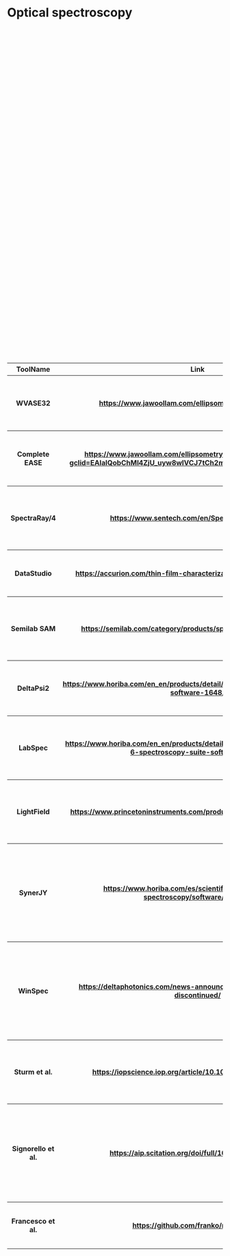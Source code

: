 # Optical spectroscopy<br>
<table style="width:100%"><br>
<tr><br>
<th>ToolName</th><br>
<th>Link</th><br>
<th>License</th><br>
<th>Importance</th><br>
<th>Description</th><br>
<th>Category</th><br>
<th>Python?</th><br>
<th>Matlab?</th><br>
<th>R?</th><br>
<th>C/C++?</th><br>
<th>OtherLanguage?</th><br>
<th>VersionToStartWith</th><br>
<th>SupportedOS</th><br>
<th>MostImportantUserInterfaceStyle</th><br>
<th>Dependencies</th><br>
<th>Visualization</th><br>
</tr><br>
<tr><br>
<th>WVASE32</th><th><a href="https://www.jawoollam.com/ellipsometry-software/wvase " target="_top">https://www.jawoollam.com/ellipsometry-software/wvase </a></th><th>closed</th><th>1</th><th>Analysis and measurement tool for ellipsometers from J.A. Woollam</th><th>Acquisition, Analysis</th><th></th><th></th><th></th><th></th><th>?</th><th></th><th>Win</th><th>GUI</th><th>?</th><th>GUI</th></tr><br>
<tr><br>
<th>Complete EASE</th><th><a href="https://www.jawoollam.com/ellipsometry-software/completeease?gclid=EAIaIQobChMI4ZjU_uyw8wIVCJ7tCh2msgLuEAAYAyAAEgJfNPD_BwE " target="_top">https://www.jawoollam.com/ellipsometry-software/completeease?gclid=EAIaIQobChMI4ZjU_uyw8wIVCJ7tCh2msgLuEAAYAyAAEgJfNPD_BwE </a></th><th>closed</th><th>1</th><th>Analysis and measurement tool for ellipsometers from J.A. Woollam</th><th>Acquisition, Analysis</th><th></th><th></th><th></th><th></th><th>Java (no interface)</th><th></th><th>Win, Linux, MacOS ?</th><th>GUI</th><th>?</th><th>GUI</th></tr><br>
<tr><br>
<th>SpectraRay/4</th><th><a href="https://www.sentech.com/en/SpectraRay-4__2309/ " target="_top">https://www.sentech.com/en/SpectraRay-4__2309/ </a></th><th>closed</th><th>1</th><th>Analysis and measurement tool for ellipsometers from Sentech optics (Ellipometry)   </th><th>Acquisition, Analysis</th><th></th><th></th><th></th><th></th><th>?</th><th></th><th>Win</th><th>GUI</th><th>?</th><th>GUI</th></tr><br>
<tr><br>
<th>DataStudio</th><th><a href="https://accurion.com/thin-film-characterization/products/nanofilm-ep4 " target="_top">https://accurion.com/thin-film-characterization/products/nanofilm-ep4 </a></th><th>closed</th><th>1</th><th>nalysis and measurement tool for ellipsometers from Accurion</th><th>Acquisition, Analysis</th><th></th><th></th><th></th><th></th><th>LabView (but Python interface available)</th><th></th><th>Win</th><th>GUI</th><th>?</th><th>GUI</th></tr><br>
<tr><br>
<th>Semilab SAM</th><th><a href="https://semilab.com/category/products/spectroscopic-reflectometry " target="_top">https://semilab.com/category/products/spectroscopic-reflectometry </a></th><th>closed</th><th>1</th><th>Analysis and measurement tool for ellipsometers from Semilab optics (Ellipometry)</th><th>Acquisition, Analysis</th><th></th><th></th><th></th><th></th><th>?</th><th></th><th>Win</th><th>GUI</th><th>?</th><th>GUI</th></tr><br>
<tr><br>
<th>DeltaPsi2</th><th><a href="https://www.horiba.com/en_en/products/detail/action/show/Product/deltapsi2-software-1648/ " target="_top">https://www.horiba.com/en_en/products/detail/action/show/Product/deltapsi2-software-1648/ </a></th><th>closed</th><th>1</th><th>Analysis and measurement tool for ellipsometers from Horiba Jobin</th><th>Acquisition, Analysis</th><th></th><th></th><th></th><th></th><th>?</th><th></th><th>Win</th><th>GUI</th><th>?</th><th>GUI</th></tr><br>
<tr><br>
<th>LabSpec</th><th><a href="https://www.horiba.com/en_en/products/detail/action/show/Product/labspec-6-spectroscopy-suite-software-1843/ " target="_top">https://www.horiba.com/en_en/products/detail/action/show/Product/labspec-6-spectroscopy-suite-software-1843/ </a></th><th>closed</th><th>1</th><th>Aquisition and analysis tool for Rama setups from Horiba Jobin Yvon optics (Raman)</th><th>Acquisition, Analysis</th><th></th><th></th><th></th><th></th><th>?</th><th></th><th>Win</th><th>GUI</th><th>?</th><th>GUI</th></tr><br>
<tr><br>
<th>LightField</th><th><a href="https://www.princetoninstruments.com/products/software-family/lightfield" target="_top">https://www.princetoninstruments.com/products/software-family/lightfield</a></th><th>closed</th><th>1</th><th>Aquisition and analysis tool for CCDs and spectrometer from Princeton Instruments</th><th>Acquisition, Analysis</th><th></th><th></th><th></th><th></th><th>?</th><th></th><th>Win</th><th>GUI, Scripting</th><th>?</th><th>GUI</th></tr><br>
<tr><br>
<th>SynerJY</th><th><a href="https://www.horiba.com/es/scientific/products/optical-spectroscopy/software/synerjy/ " target="_top">https://www.horiba.com/es/scientific/products/optical-spectroscopy/software/synerjy/ </a></th><th>closed</th><th>2</th><th>Acquisition and analysis tool for CCDs and spectrometer from Horiba Jobin Yvon optics (PL, Reflection Transmission, Raman)</th><th>Acquisition, Analysis</th><th></th><th></th><th></th><th></th><th>?</th><th></th><th>Win</th><th>GUI</th><th>?</th><th>GUI</th></tr><br>
<tr><br>
<th>WinSpec</th><th><a href="https://deltaphotonics.com/news-announcements/winview-winspec-discontinued/ " target="_top">https://deltaphotonics.com/news-announcements/winview-winspec-discontinued/ </a></th><th>closed, discontinued</th><th>2</th><th>Aquisition and analysis tool for CCDs and spectrometer from Princeton Instruments optics (PL, Reflection Transmission, Raman)</th><th>Acquisition, Analysis</th><th></th><th></th><th></th><th></th><th>?</th><th></th><th>Win</th><th>GUI</th><th>?</th><th>GUI</th></tr><br>
<tr><br>
<th>Sturm et al.</th><th><a href="https://iopscience.iop.org/article/10.1088/1367-2630/ab99df " target="_top">https://iopscience.iop.org/article/10.1088/1367-2630/ab99df </a></th><th>n/a</th><th>3</th><th>Exemplar work how ellipsometry data are nowadays analyzed in the literature</th><th>Analysis</th><th></th><th></th><th></th><th></th><th>Julia, others</th><th></th><th>?</th><th>Scripting</th><th>?</th><th>?</th></tr><br>
<tr><br>
<th>Signorello et al.</th><th><a href="https://aip.scitation.org/doi/full/10.1063/1.4983573 " target="_top">https://aip.scitation.org/doi/full/10.1063/1.4983573 </a></th><th>n/a</th><th>3</th><th>Exemplar work how optical spectroscopy experiment can be controlled and analyzed using LabView software</th><th>Analysis</th><th></th><th></th><th></th><th></th><th>LabView</th><th></th><th>?</th><th>Scripting</th><th>?</th><th>?</th></tr><br>
<tr><br>
<th>Francesco et al.</th><th><a href="https://github.com/franko/regress-pro " target="_top">https://github.com/franko/regress-pro </a></th><th>open</th><th>3</th><th>Spectroscopic Ellipsometry and Reflectometry data analysis </th><th>Analysis</th><th></th><th></th><th></th><th>x</th><th></th><th></th><th>Linux</th><th>GUI, scripting</th><th>?</th><th>custom GUI</th></tr><br>
</table><br>
